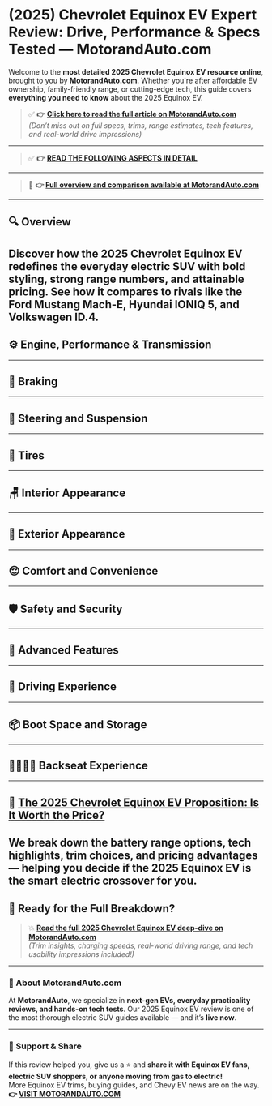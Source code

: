 # (2025) Chevrolet Equinox EV Expert Review: Drive, Performance & Specs Tested — MotorandAuto.com  

Welcome to the **most detailed 2025 Chevrolet Equinox EV resource online**, brought to you by **MotorandAuto.com**. Whether you're after affordable EV ownership, family-friendly range, or cutting-edge tech, this guide covers **everything you need to know** about the 2025 Equinox EV.

> ✅ **👉 [Click here to read the full article on MotorandAuto.com](https://motorandauto.com/2025-chevrolet-equinox-ev-expert-review-drive-performance-specs-tested/)**  
> *(Don’t miss out on full specs, trims, range estimates, tech features, and real-world drive impressions)*

---
> ✅ **👉 [READ THE FOLLOWING ASPECTS IN DETAIL](https://motorandauto.com/2025-chevrolet-equinox-ev-expert-review-drive-performance-specs-tested/)**

---
> 📌 **👉 [Full overview and comparison available at MotorandAuto.com](https://motorandauto.com/2025-chevrolet-equinox-ev-expert-review-drive-performance-specs-tested/)**

---

## 🔍 **Overview**

Discover how the 2025 Chevrolet Equinox EV redefines the everyday electric SUV with bold styling, strong range numbers, and attainable pricing. See how it compares to rivals like the Ford Mustang Mach-E, Hyundai IONIQ 5, and Volkswagen ID.4.  
---

## ⚙️ **Engine, Performance & Transmission**
---

## 🛑 **Braking**
---

## 🔄 **Steering and Suspension**
---

## 🛞 **Tires**
---

## 🪑 **Interior Appearance**
---

## 🚗 **Exterior Appearance**
---

## 😌 **Comfort and Convenience**
---

## 🛡️ **Safety and Security**
---

## 🚀 **Advanced Features**
---

## 🧭 **Driving Experience**
---

## 📦 **Boot Space and Storage**
---

## 👨‍👩‍👧‍👦 **Backseat Experience**
---

## 💸 **[The 2025 Chevrolet Equinox EV Proposition: Is It Worth the Price?](https://motorandauto.com/2025-chevrolet-equinox-ev-expert-review-drive-performance-specs-tested/)**

We break down the **battery range options, tech highlights, trim choices, and pricing advantages** — helping you decide if the 2025 Equinox EV is the smart electric crossover for you.
---

## 🔗 **Ready for the Full Breakdown?**

> 💥 **[Read the full 2025 Chevrolet Equinox EV deep-dive on MotorandAuto.com](https://motorandauto.com/2025-chevrolet-equinox-ev-expert-review-drive-performance-specs-tested/)**  
> *(Trim insights, charging speeds, real-world driving range, and tech usability impressions included!)*

---

### 🌟 About MotorandAuto.com

At **MotorandAuto**, we specialize in **next-gen EVs, everyday practicality reviews, and hands-on tech tests**. Our 2025 Equinox EV review is one of the most thorough electric SUV guides available — and it’s **live now**.

---

### 📣 Support & Share

If this review helped you, give us a ⭐ and **share it with Equinox EV fans, electric SUV shoppers, or anyone moving from gas to electric!**  
More Equinox EV trims, buying guides, and Chevy EV news are on the way.  
**👉 [VISIT MOTORANDAUTO.COM](https://motorandauto.com/)**
